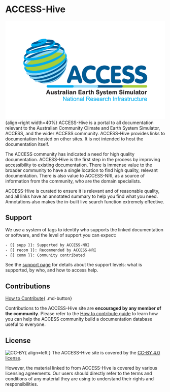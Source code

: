 
# ACCESS-Hive

![Network Logo](assets/ACCESSLogo(RGB).png){align=right width=40%}
ACCESS-Hive is a portal to all documentation relevant to the Australian Community Climate and Earth System Simulator, ACCESS, and the wider ACCESS community. ACCESS-Hive provides links to documentation hosted on other sites. It is not intended to host the documentation itself.

The ACCESS community has indicated a need for high quality documentation. ACCESS-Hive is the first step in the process by improving accessibility to existing documentation. There is immense value to the broader community to have a single location to find high quality, relevant documentation. There is also value to ACCESS-NRI, as a source of information from the community, who are the domain specialists.

ACCESS-Hive is curated to ensure it is relevant and of reasonable quality, and all links have an annotated summary to help you find what you need. Annotations also makes the in-built live search function extremely effective.

## Support

We use a system of tags to identify who supports the linked documentation or software, and the level of support you can expect:

    - {{ supp }}: Supported by ACCESS-NRI
    - {{ recom }}: Recommended by ACCESS-NRI
    - {{ comm }}: Community contributed

See the [support page](about/support.md) for details about the support levels: what is supported, by who, and how to access help.

## Contributions

[How to Contribute][HCG]{ .md-button}

Contributions to the ACCESS-Hive site are **encouraged by any member of the community**. Please refer to the [How to contribute guide][HCG] to learn how you can help the ACCESS community build a documentation database useful to everyone.

## License

![CC-BY][CC-BY]{ align=left }
The ACCESS-Hive site is covered by the [CC-BY 4.0 license][human-license].

However, the material linked to from ACCESS-Hive is covered by various licensing agreements. Our users should directly refer to the terms and conditions of any material they are using to understand their rights and responsibilities. 

[HCG]: about/contribute.md
[CC-BY]: https://i.creativecommons.org/l/by/4.0/88x31.png
[human-license]: license.md